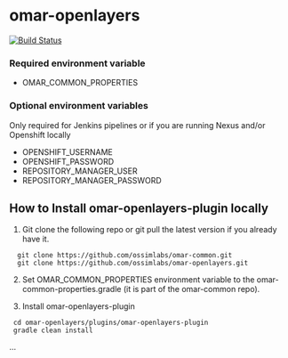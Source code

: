 # omar-openlayers

[![Build Status](https://jenkins.ossim.io/buildStatus/icon?job=omar-openlayers-dev)]()

### Required environment variable
- OMAR_COMMON_PROPERTIES

### Optional environment variables
Only required for Jenkins pipelines or if you are running Nexus and/or Openshift locally

- OPENSHIFT_USERNAME
- OPENSHIFT_PASSWORD
- REPOSITORY_MANAGER_USER
- REPOSITORY_MANAGER_PASSWORD

## How to Install omar-openlayers-plugin locally

1. Git clone the following repo or git pull the latest version if you already have it.
```
  git clone https://github.com/ossimlabs/omar-common.git
  git clone https://github.com/ossimlabs/omar-openlayers.git
```

2. Set OMAR_COMMON_PROPERTIES environment variable to the omar-common-properties.gradle (it is part of the omar-common repo).

3. Install omar-openlayers-plugin
```
 cd omar-openlayers/plugins/omar-openlayers-plugin
 gradle clean install
```

...
